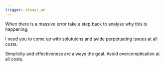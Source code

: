 ```yaml
---
trigger: always_on
---
```


When there is a massive error take a step back to analyse why this is happening.

I need you to come up with solutuions and avide perpetuating issues at all costs.

Simplicity and effectiveness are always the goal. Avoid overcomplication at all costs.